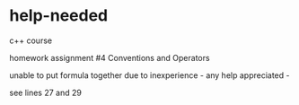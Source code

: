 # help-needed

c++ course

homework assignment #4 Conventions and Operators

unable to put formula together due to inexperience - any help appreciated - 

see lines 27 and 29 
